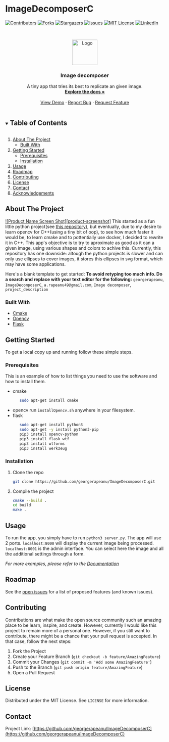 # ImageDecomposerC

<!--
*** Thanks for checking out the Best-README-Template. If you have a suggestion
*** that would make this better, please fork the repo and create a pull request
*** or simply open an issue with the tag "enhancement".
*** Thanks again! Now go create something AMAZING! :D
***
***
***
*** To avoid retyping too much info. Do a search and replace for the following:
*** georgerapeanu, ImageDecomposerC, twitter_handle, a.rapeanu49@gmail.com, Image decomposer, project_description
-->



<!-- PROJECT SHIELDS -->
<!--
*** I'm using markdown "reference style" links for readability.
*** Reference links are enclosed in brackets [ ] instead of parentheses ( ).
*** See the bottom of this document for the declaration of the reference variables
*** for contributors-url, forks-url, etc. This is an optional, concise syntax you may use.
*** https://www.markdownguide.org/basic-syntax/#reference-style-links
-->
[![Contributors][contributors-shield]][contributors-url]
[![Forks][forks-shield]][forks-url]
[![Stargazers][stars-shield]][stars-url]
[![Issues][issues-shield]][issues-url]
[![MIT License][license-shield]][license-url]
[![LinkedIn][linkedin-shield]][linkedin-url]



<!-- PROJECT LOGO -->
<br />
<p align="center">
  <a href="https://github.com/georgerapeanu/ImageDecomposerC">
    <img src="logo.jpg" alt="Logo" width="80" height="80">
  </a>

  <h3 align="center">Image decomposer</h3>

  <p align="center">
    A tiny app that tries its best to replicate an given image.
    <br />
    <a href="https://github.com/georgerapeanu/ImageDecomposerC/docs"><strong>Explore the docs »</strong></a>
    <br />
    <br />
    <a href="https://github.com/georgerapeanu/ImageDecomposerC/demo">View Demo</a>
    ·
    <a href="https://github.com/georgerapeanu/ImageDecomposerC/issues">Report Bug</a>
    ·
    <a href="https://github.com/georgerapeanu/ImageDecomposerC/issues">Request Feature</a>
  </p>
</p>



<!-- TABLE OF CONTENTS -->
<details open="open">
  <summary><h2 style="display: inline-block">Table of Contents</h2></summary>
  <ol>
    <li>
      <a href="#about-the-project">About The Project</a>
      <ul>
        <li><a href="#built-with">Built With</a></li>
      </ul>
    </li>
    <li>
      <a href="#getting-started">Getting Started</a>
      <ul>
        <li><a href="#prerequisites">Prerequisites</a></li>
        <li><a href="#installation">Installation</a></li>
      </ul>
    </li>
    <li><a href="#usage">Usage</a></li>
    <li><a href="#roadmap">Roadmap</a></li>
    <li><a href="#contributing">Contributing</a></li>
    <li><a href="#license">License</a></li>
    <li><a href="#contact">Contact</a></li>
    <li><a href="#acknowledgements">Acknowledgements</a></li>
  </ol>
</details>



<!-- ABOUT THE PROJECT -->
## About The Project

[![Product Name Screen Shot][product-screenshot]](https://example.com)
This started as a fun little python project(see <a href="https://github.com/georgerapeanu/ImageEllipseDecomposer">this repository</a>), but eventually, due to my desire to learn opencv for C++(using a tiny bit of oop), to see how much faster it would be, to learn cmake and to pottentially use docker, I decided to rewrite it in C++. This app's objective is to try to aproximate as good as it can a given image, using various shapes and colors to achive this. Currently, this repository has one downside: altough the python projects is slower and can only use ellipses to cover images, it stores this ellipses in svg format, which may have some applications.

Here's a blank template to get started:
**To avoid retyping too much info. Do a search and replace with your text editor for the following:**
`georgerapeanu`, `ImageDecomposerC`, `a.rapeanu49@gmail.com`, `Image decomposer`, `project_description`


### Built With

* [Cmake](https://cmake.org/)
* [Opencv](https://opencv.org/)
* [Flask](https://flask.palletsprojects.com/en/2.0.x/)



<!-- GETTING STARTED -->
## Getting Started

To get a local copy up and running follow these simple steps.

### Prerequisites

This is an example of how to list things you need to use the software and how to install them.
* cmake
  ```sh
     sudo apt-get install cmake
  ```
* opencv
  run ```installOpencv.sh``` anywhere in your filesystem.
* flask
  ```sh
     sudo apt-get install python3
     sudo apt-get -y install python3-pip
     pip3 install opencv-python
     pip3 install flask_wtf
     pip3 install wtforms
     pip3 install werkzeug
  ```

### Installation

1. Clone the repo
   ```sh
   git clone https://github.com/georgerapeanu/ImageDecomposerC.git
   ```
2. Compile the project
   ```sh
   cmake --build .
   cd build
   make .
   ```

<!-- USAGE EXAMPLES -->
## Usage

To run the app, you simply have to run ```python3 server.py```. The app will use 2 ports.
```localhost:8000``` will display the current image being processed.
```localhost:8001``` is the admin interface. You can select here the image and all the additional settings through a form.

_For more examples, please refer to the [Documentation](https://github.com/georgerapeanu/ImageDecomposerC/docs)_



<!-- ROADMAP -->
## Roadmap

See the [open issues](https://github.com/georgerapeanu/ImageDecomposerC/issues) for a list of proposed features (and known issues).


<!-- CONTRIBUTING -->
## Contributing

Contributions are what make the open source community such an amazing place to be learn, inspire, and create. However, currently I would like this project to remain more of a personal one.
However, if you still want to contribute, there might be a chance that your pull request is accepted. In that case, follow the next steps:

1. Fork the Project
2. Create your Feature Branch (`git checkout -b feature/AmazingFeature`)
3. Commit your Changes (`git commit -m 'Add some AmazingFeature'`)
4. Push to the Branch (`git push origin feature/AmazingFeature`)
5. Open a Pull Request



<!-- LICENSE -->
## License

Distributed under the MIT License. See `LICENSE` for more information.



<!-- CONTACT -->
## Contact

Project Link: [https://github.com/georgerapeanu/ImageDecomposerC](https://github.com/georgerapeanu/ImageDecomposerC)



<!-- MARKDOWN LINKS & IMAGES -->
<!-- https://www.markdownguide.org/basic-syntax/#reference-style-links -->
[contributors-shield]: https://img.shields.io/github/contributors/georgerapeanu/ImageDecomposerC.svg?style=for-the-badge
[contributors-url]: https://github.com/georgerapeanu/ImageDecomposerC/graphs/contributors
[forks-shield]: https://img.shields.io/github/forks/georgerapeanu/ImageDecomposerC.svg?style=for-the-badge
[forks-url]: https://github.com/georgerapeanu/ImageDecomposerC/network/members
[stars-shield]: https://img.shields.io/github/stars/georgerapeanu/ImageDecomposerC.svg?style=for-the-badge
[stars-url]: https://github.com/georgerapeanu/ImageDecomposerC/stargazers
[issues-shield]: https://img.shields.io/github/issues/georgerapeanu/ImageDecomposerC.svg?style=for-the-badge
[issues-url]: https://github.com/georgerapeanu/ImageDecomposerC/issues
[license-shield]: https://img.shields.io/github/license/georgerapeanu/ImageDecomposerC.svg?style=for-the-badge
[license-url]: https://github.com/georgerapeanu/ImageDecomposerC/blob/master/LICENSE.txt
[linkedin-shield]: https://img.shields.io/badge/-LinkedIn-black.svg?style=for-the-badge&logo=linkedin&colorB=555
[linkedin-url]: https://linkedin.com/in/georgerapeanu
